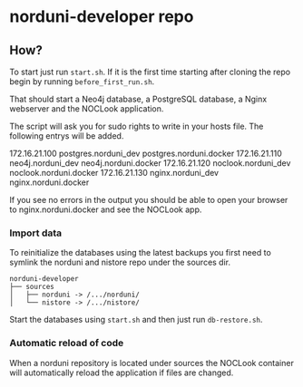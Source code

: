 # norduni-developer repo

## How?

To start just run `start.sh`. If it is the first time starting after cloning the repo begin by running `before_first_run.sh`.

That should start a Neo4j database, a PostgreSQL database, a Nginx webserver and the NOCLook application.

The script will ask you for sudo rights to write in your hosts file. The following entrys will be added.

172.16.21.100   postgres.norduni_dev postgres.norduni.docker
172.16.21.110   neo4j.norduni_dev neo4j.norduni.docker
172.16.21.120   noclook.norduni_dev noclook.norduni.docker
172.16.21.130   nginx.norduni_dev nginx.norduni.docker

If you see no errors in the output you should be able to open your browser to nginx.norduni.docker and see the NOCLook app.


### Import data
To reinitialize the databases using the latest backups you first need to symlink the norduni and nistore repo under the sources dir.

    norduni-developer
    ├── sources
    │   ├── norduni -> /.../norduni/
    │   └── nistore -> /.../nistore/

Start the databases using `start.sh` and then just run `db-restore.sh`.

### Automatic reload of code
When a norduni repository is located under sources the NOCLook container will automatically reload the application if files are changed.


